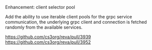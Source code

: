 Enhancement: client selector pool

Add the ability to use iterable client pools for the grpc service communication,
the underlying grpc client and connection is fetched randomly from the available services.

https://github.com/cs3org/reva/pull/3939
https://github.com/cs3org/reva/pull/3952
